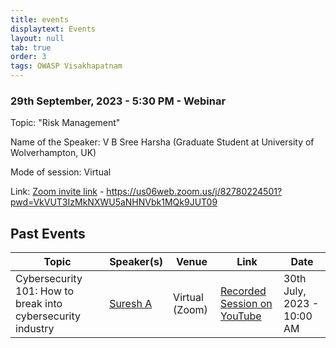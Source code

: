```yaml
---
title: events
displaytext: Events
layout: null
tab: true
order: 3
tags: OWASP Visakhapatnam
---
```

### 29th September, 2023 - 5:30 PM - Webinar
Topic: "Risk Management"

Name of the Speaker: V B Sree Harsha (Graduate Student at University of Wolverhampton, UK)

Mode of session: Virtual

Link: [Zoom invite link](https://us06web.zoom.us/j/82780224501?pwd=VkVUT3IzMkNXWU5aNHNVbk1MQk9JUT09) - https://us06web.zoom.us/j/82780224501?pwd=VkVUT3IzMkNXWU5aNHNVbk1MQk9JUT09

## Past Events
| Topic | Speaker(s) | Venue | Link | Date |
| --- | --- | --- | --- | --- |
| Cybersecurity 101: How to break into cybersecurity industry | [Suresh A](https://www.linkedin.com/in/suresh-a-948641149/) | Virtual (Zoom) | [Recorded Session on YouTube](https://www.youtube.com/watch?v=AZo9gN4QSIY) | 30th July, 2023 - 10:00 AM |

